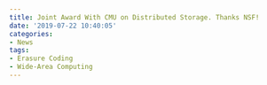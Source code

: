 ```yaml
---
title: Joint Award With CMU on Distributed Storage. Thanks NSF!
date: '2019-07-22 10:40:05'
categories:
- News
tags:
- Erasure Coding
- Wide-Area Computing
---
```


